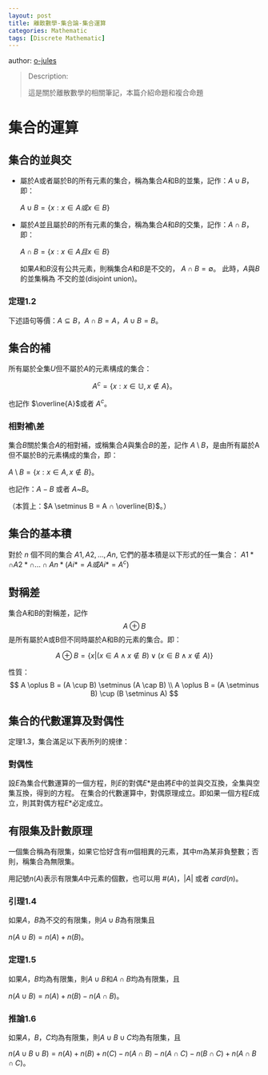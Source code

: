 ```yaml
---
layout: post
title: 離散數學-集合論-集合運算
categories: Mathematic
tags: [Discrete Mathematic]
---
```


author: [o-jules](https://github.com/o-jules)

> Description:
>
> 這是關於離散數學的相關筆記，本篇介紹命題和複合命題	

<!-- more -->

# 集合的運算

## 集合的並與交

  - 屬於A或者屬於B的所有元素的集合，稱為集合$A$​和B的並集，記作：$A∪B$，即：

    $A∪B = \{x: x ∈ A 或 x ∈ B\}$

  - 屬於$A$並且屬於$B$的所有元素的集合，稱為集合$A$和$B$的交集，記作：$A∩B$，即：

    $A∩B = \{x: x ∈ A 且 x ∈ B\}$

    如果$A$和$B$沒有公共元素，則稱集合$A$和$B$是不交的， $A∩B = ∅$。
    此時，$A$與$B$的並集稱為 不交的並(disjoint union)。

### 定理1.2

下述語句等價：$A ⊆ B$，$A ∩ B = A$，$A ∪ B = B$。

## 集合的補

所有屬於全集$U$但不屬於$A$的元素構成的集合：

$$
A^c = \{x: x \in \mathbb{U}, x \not\in A \}。
$$

也記作 $\overline{A}$​或者 $A^c$​​​。

### 相對補\差

集合$B$​關於集合$A$​的相對補，或稱集合$A$​與集合$B$​的差，記作 $A \setminus B$​，是由所有屬於A但不屬於B的元素構成的集合，即：

$A\setminus B = \{x: x ∈ A, x ∉ B\}$​。

也記作：$A-B$ 或者 $A$~$B$。

（本質上：$A \setminus B = A ∩ \overline{B}$​。）

## 集合的基本積

對於 $n$ 個不同的集合 $A1, A2, ..., An$, 它們的基本積是以下形式的任一集合：
$A1* \cap A2* \cap ... \cap An* (Ai* = A 或 Ai* = A^c)$

## 對稱差

集合A和B的對稱差，記作
$$
A ⊕ B
$$
是所有屬於A或B但不同時屬於A和B的元素的集合。即：

$$
A \oplus B = \{x | (x \in A \land x \not\in B) \lor (x \in B \land x \not\in A)\}
$$

性質：
$$
A \oplus B = (A \cup B) \setminus (A \cap B) \\
A \oplus B = (A \setminus B) \cup (B \setminus A)
$$

## 集合的代數運算及對偶性

定理1.3，集合滿足以下表所列的規律：

### 對偶性

設$E$為集合代數運算的一個方程，則$E$的對偶$E$*是由將$E$中的並與交互換，全集與空集互換，得到的方程。
在集合的代數運算中，對偶原理成立。即如果一個方程$E$成立，則其對偶方程$E$*必定成立。

## 有限集及計數原理

一個集合稱為有限集，如果它恰好含有$m$個相異的元素，其中$m$為某非負整數；否則，稱集合為無限集。

用記號$n(A)$表示有限集$A$中元素的個數，也可以用 $\#(A)$，$|A|$ 或者 $card(n)$。

### 引理1.4

如果$A$，$B$為不交的有限集，則$A∪B$為有限集且

$n(A ∪ B) = n(A) + n(B)$。

### 定理1.5

如果$A$，$B$均為有限集，則$A ∪ B$和$A ∩ B$均為有限集，且

$n(A ∪ B) = n(A) + n(B) - n(A ∩ B)$。

### 推論1.6

如果$A$，$B$，$C$均為有限集，則$A ∪ B ∪ C$均為有限集，且

$n(A ∪ B ∪ B) = n(A) + n(B) + n(C) - n(A ∩ B) - n(A ∩ C) - n(B ∩ C) + n(A ∩ B ∩ C)$。
